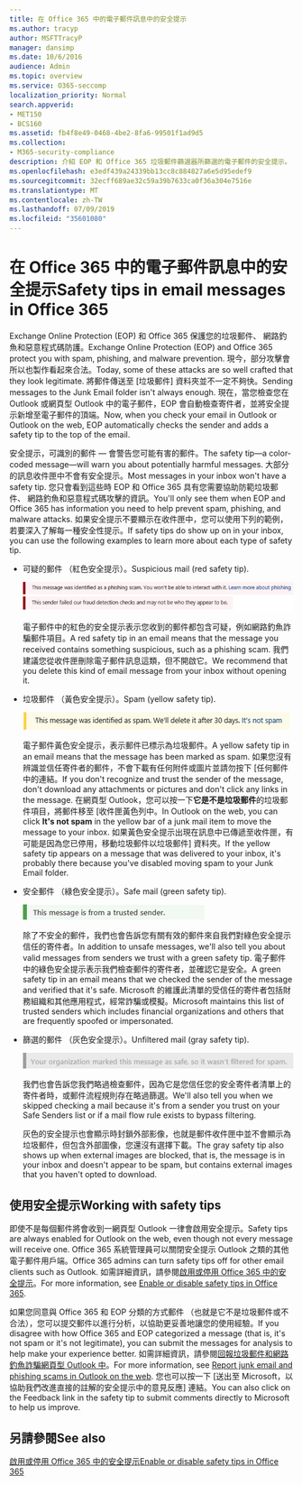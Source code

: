 ```yaml
---
title: 在 Office 365 中的電子郵件訊息中的安全提示
ms.author: tracyp
author: MSFTTracyP
manager: dansimp
ms.date: 10/6/2016
audience: Admin
ms.topic: overview
ms.service: O365-seccomp
localization_priority: Normal
search.appverid:
- MET150
- BCS160
ms.assetid: fb4f8e49-0468-4be2-8fa6-99501f1ad9d5
ms.collection:
- M365-security-compliance
description: 介紹 EOP 和 Office 365 垃圾郵件篩選器所篩選的電子郵件的安全提示。
ms.openlocfilehash: e3edf439a24339bb13cc8c884827a6e5d95edef9
ms.sourcegitcommit: 32ecff689ae32c59a39b7633ca0f36a304e7516e
ms.translationtype: MT
ms.contentlocale: zh-TW
ms.lasthandoff: 07/09/2019
ms.locfileid: "35601080"
---
```

# <a name="safety-tips-in-email-messages-in-office-365"></a><span data-ttu-id="b71d6-103">在 Office 365 中的電子郵件訊息中的安全提示</span><span class="sxs-lookup"><span data-stu-id="b71d6-103">Safety tips in email messages in Office 365</span></span>

<span data-ttu-id="b71d6-104">Exchange Online Protection (EOP) 和 Office 365 保護您的垃圾郵件、 網路釣魚和惡意程式碼防護。</span><span class="sxs-lookup"><span data-stu-id="b71d6-104">Exchange Online Protection (EOP) and Office 365 protect you with spam, phishing, and malware prevention.</span></span> <span data-ttu-id="b71d6-105">現今，部分攻擊會所以也製作看起來合法。</span><span class="sxs-lookup"><span data-stu-id="b71d6-105">Today, some of these attacks are so well crafted that they look legitimate.</span></span> <span data-ttu-id="b71d6-106">將郵件傳送至 [垃圾郵件] 資料夾並不一定不夠快。</span><span class="sxs-lookup"><span data-stu-id="b71d6-106">Sending messages to the Junk Email folder isn't always enough.</span></span> <span data-ttu-id="b71d6-107">現在，當您檢查您在 Outlook 或網頁型 Outlook 中的電子郵件，EOP 會自動檢查寄件者，並將安全提示新增至電子郵件的頂端。</span><span class="sxs-lookup"><span data-stu-id="b71d6-107">Now, when you check your email in Outlook or Outlook on the web, EOP automatically checks the sender and adds a safety tip to the top of the email.</span></span> 
  
<span data-ttu-id="b71d6-108">安全提示，可識別的郵件 — 會警告您可能有害的郵件。</span><span class="sxs-lookup"><span data-stu-id="b71d6-108">The safety tip—a color-coded message—will warn you about potentially harmful messages.</span></span> <span data-ttu-id="b71d6-109">大部分的訊息收件匣中不會有安全提示。</span><span class="sxs-lookup"><span data-stu-id="b71d6-109">Most messages in your inbox won't have a safety tip.</span></span> <span data-ttu-id="b71d6-110">您只會看到這些時 EOP 和 Office 365 具有您需要協助防範垃圾郵件、 網路釣魚和惡意程式碼攻擊的資訊。</span><span class="sxs-lookup"><span data-stu-id="b71d6-110">You'll only see them when EOP and Office 365 has information you need to help prevent spam, phishing, and malware attacks.</span></span> <span data-ttu-id="b71d6-111">如果安全提示不要顯示在收件匣中，您可以使用下列的範例，若要深入了解每一種安全性提示。</span><span class="sxs-lookup"><span data-stu-id="b71d6-111">If safety tips do show up on in your inbox, you can use the following examples to learn more about each type of safety tip.</span></span>
  
- <span data-ttu-id="b71d6-112">可疑的郵件 （紅色安全提示）。</span><span class="sxs-lookup"><span data-stu-id="b71d6-112">Suspicious mail (red safety tip).</span></span>
    
    ![如果螢幕擷取畫面會顯示紅色的安全提示。](media/5078a0be-e556-44a1-b169-09d780d26898.png)
  
    <span data-ttu-id="b71d6-114">電子郵件中的紅色的安全提示表示您收到的郵件都包含可疑，例如網路釣魚詐騙郵件項目。</span><span class="sxs-lookup"><span data-stu-id="b71d6-114">A red safety tip in an email means that the message you received contains something suspicious, such as a phishing scam.</span></span> <span data-ttu-id="b71d6-115">我們建議您從收件匣刪除電子郵件訊息這類，但不開啟它。</span><span class="sxs-lookup"><span data-stu-id="b71d6-115">We recommend that you delete this kind of email message from your inbox without opening it.</span></span>
    
- <span data-ttu-id="b71d6-116">垃圾郵件 （黃色安全提示）。</span><span class="sxs-lookup"><span data-stu-id="b71d6-116">Spam (yellow safety tip).</span></span>
    
    ![螢幕擷取畫面，顯示一個黃色的安全提示。](media/793c9265-ea44-48fd-a98f-804fadd4163b.png)
  
    <span data-ttu-id="b71d6-118">電子郵件黃色安全提示，表示郵件已標示為垃圾郵件。</span><span class="sxs-lookup"><span data-stu-id="b71d6-118">A yellow safety tip in an email means that the message has been marked as spam.</span></span> <span data-ttu-id="b71d6-119">如果您沒有辨識並信任寄件者的郵件，不會下載有任何附件或圖片並請勿按下 [任何郵件中的連結。</span><span class="sxs-lookup"><span data-stu-id="b71d6-119">If you don't recognize and trust the sender of the message, don't download any attachments or pictures and don't click any links in the message.</span></span> <span data-ttu-id="b71d6-120">在網頁型 Outlook，您可以按一下**它是不是垃圾郵件**的垃圾郵件項目，將郵件移至 [收件匣黃色列中。</span><span class="sxs-lookup"><span data-stu-id="b71d6-120">In Outlook on the web, you can click **It's not spam** in the yellow bar of a junk mail item to move the message to your inbox.</span></span> <span data-ttu-id="b71d6-121">如果黃色安全提示出現在訊息中已傳遞至收件匣，有可能是因為您已停用，移動垃圾郵件以垃圾郵件] 資料夾。</span><span class="sxs-lookup"><span data-stu-id="b71d6-121">If the yellow safety tip appears on a message that was delivered to your inbox, it's probably there because you've disabled moving spam to your Junk Email folder.</span></span> 
    
- <span data-ttu-id="b71d6-122">安全郵件 （綠色安全提示）。</span><span class="sxs-lookup"><span data-stu-id="b71d6-122">Safe mail (green safety tip).</span></span>
    
    ![如果螢幕擷取畫面顯示綠色安全提示。](media/acbc11d0-f626-4848-9fbf-66eeeda3f803.png)
  
    <span data-ttu-id="b71d6-124">除了不安全的郵件，我們也會告訴您有關有效的郵件來自我們對綠色安全提示信任的寄件者。</span><span class="sxs-lookup"><span data-stu-id="b71d6-124">In addition to unsafe messages, we'll also tell you about valid messages from senders we trust with a green safety tip.</span></span> <span data-ttu-id="b71d6-125">電子郵件中的綠色安全提示表示我們檢查郵件的寄件者，並確認它是安全。</span><span class="sxs-lookup"><span data-stu-id="b71d6-125">A green safety tip in an email means that we checked the sender of the message and verified that it's safe.</span></span> <span data-ttu-id="b71d6-126">Microsoft 的維護此清單的受信任的寄件者包括財務組織和其他應用程式，經常詐騙或模擬。</span><span class="sxs-lookup"><span data-stu-id="b71d6-126">Microsoft maintains this list of trusted senders which includes financial organizations and others that are frequently spoofed or impersonated.</span></span>
    
- <span data-ttu-id="b71d6-127">篩選的郵件 （灰色安全提示）。</span><span class="sxs-lookup"><span data-stu-id="b71d6-127">Unfiltered mail (gray safety tip).</span></span>
    
    ![如果螢幕擷取畫面會顯示灰色安全提示。](media/c4d0cf8f-08e9-4c84-beee-1d9e0b022e0a.png)
  
    <span data-ttu-id="b71d6-129">我們也會告訴您我們略過檢查郵件，因為它是您信任您的安全寄件者清單上的寄件者時，或郵件流程規則存在略過篩選。</span><span class="sxs-lookup"><span data-stu-id="b71d6-129">We'll also tell you when we skipped checking a mail because it's from a sender you trust on your Safe Senders list or if a mail flow rule exists to bypass filtering.</span></span> 
    
    <span data-ttu-id="b71d6-130">灰色的安全提示也會顯示時封鎖外部影像，也就是郵件收件匣中並不會顯示為垃圾郵件，但包含外部圖像，您還沒有選擇下載。</span><span class="sxs-lookup"><span data-stu-id="b71d6-130">The gray safety tip also shows up when external images are blocked, that is, the message is in your inbox and doesn't appear to be spam, but contains external images that you haven't opted to download.</span></span>
    
## <a name="working-with-safety-tips"></a><span data-ttu-id="b71d6-131">使用安全提示</span><span class="sxs-lookup"><span data-stu-id="b71d6-131">Working with safety tips</span></span>

<span data-ttu-id="b71d6-132">即使不是每個郵件將會收到一網頁型 Outlook 一律會啟用安全提示。</span><span class="sxs-lookup"><span data-stu-id="b71d6-132">Safety tips are always enabled for Outlook on the web, even though not every message will receive one.</span></span> <span data-ttu-id="b71d6-133">Office 365 系統管理員可以關閉安全提示 Outlook 之類的其他電子郵件用戶端。</span><span class="sxs-lookup"><span data-stu-id="b71d6-133">Office 365 admins can turn safety tips off for other email clients such as Outlook.</span></span> <span data-ttu-id="b71d6-134">如需詳細資訊，請參閱[啟用或停用 Office 365 中的安全提示](enable-or-disable-safety-tips.md)。</span><span class="sxs-lookup"><span data-stu-id="b71d6-134">For more information, see [Enable or disable safety tips in Office 365](enable-or-disable-safety-tips.md).</span></span>
  
<span data-ttu-id="b71d6-135">如果您同意與 Office 365 和 EOP 分類的方式郵件 （也就是它不是垃圾郵件或不合法），您可以提交郵件以進行分析，以協助更妥善地讓您的使用經驗。</span><span class="sxs-lookup"><span data-stu-id="b71d6-135">If you disagree with how Office 365 and EOP categorized a message (that is, it's not spam or it's not legitimate), you can submit the messages for analysis to help make your experience better.</span></span> <span data-ttu-id="b71d6-136">如需詳細資訊，請參閱[回報垃圾郵件和網路釣魚詐騙網頁型 Outlook 中](https://technet.microsoft.com/library/dn594557.aspx)。</span><span class="sxs-lookup"><span data-stu-id="b71d6-136">For more information, see [Report junk email and phishing scams in Outlook on the web](https://technet.microsoft.com/library/dn594557.aspx).</span></span> <span data-ttu-id="b71d6-137">您也可以按一下 [送出至 Microsoft，以協助我們改進直接的註解的安全提示中的意見反應] 連結。</span><span class="sxs-lookup"><span data-stu-id="b71d6-137">You can also click on the Feedback link in the safety tip to submit comments directly to Microsoft to help us improve.</span></span>
  
## <a name="see-also"></a><span data-ttu-id="b71d6-138">另請參閱</span><span class="sxs-lookup"><span data-stu-id="b71d6-138">See also</span></span>

[<span data-ttu-id="b71d6-139">啟用或停用 Office 365 中的安全提示</span><span class="sxs-lookup"><span data-stu-id="b71d6-139">Enable or disable safety tips in Office 365</span></span>](enable-or-disable-safety-tips.md)

